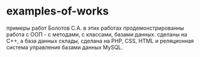 # examples-of-works
примеры работ Болотов С.А.
 в этих работах продемонстрированны работа с ООП - с методами, с классами, базами данных.
 сделаны на С++, а база данных склады, сделана на PHP, CSS, HTML и реляционная система управления базами данных MySQL.
